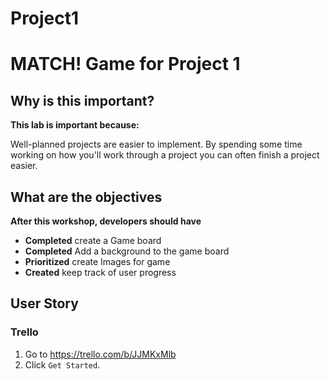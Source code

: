 # Project1

# MATCH! Game for Project 1

<!--Second time 10:45, but didn't do tic-tac-toe priority and sizing yet, so added in right after opening -->
<!--WDI5 10:35 -->
<!--10:30 5 minutes -->

## Why is this important?

__This lab is important because:__

Well-planned projects are easier to implement. By spending some time working on how you'll work through a 
project you can often finish a project easier.

## What are the objectives 

__After this workshop, developers should have__ 

* **Completed** create a Game board
* **Completed** Add a background to the game board
* **Prioritized** create Images for game
* **Created** keep track of user progress





<!--10:35 5 minutes -->
<!-- This is already done from last class, except for "make board public" -->
## User Story
### Trello
1. Go to https://trello.com/b/JJMKxMlb
2. Click ``Get Started``.
